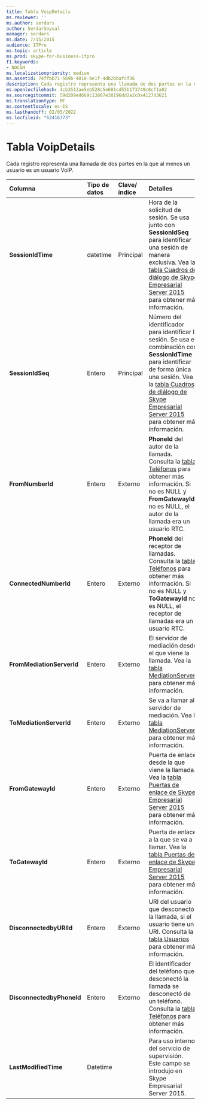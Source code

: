 ```yaml
---
title: Tabla VoipDetails
ms.reviewer: ''
ms.author: serdars
author: SerdarSoysal
manager: serdars
ms.date: 7/15/2015
audience: ITPro
ms.topic: article
ms.prod: skype-for-business-itpro
f1.keywords:
- NOCSH
ms.localizationpriority: medium
ms.assetid: 74ffbb71-569b-4018-be1f-4db2bbafcf36
description: Cada registro representa una llamada de dos partes en la que al menos un usuario es un usuario VoIP.
ms.openlocfilehash: 4cb3513ae5eb528c5e681cd55b173749c8cf1a02
ms.sourcegitcommit: 59d209ed669c13807e38196dd2a2c0a4127d3621
ms.translationtype: MT
ms.contentlocale: es-ES
ms.lasthandoff: 02/05/2022
ms.locfileid: "62416373"
---
```

# <a name="voipdetails-table"></a>Tabla VoipDetails
 
Cada registro representa una llamada de dos partes en la que al menos un usuario es un usuario VoIP.
  
|**Columna**|**Tipo de datos**|**Clave/índice**|**Detalles**|
|:-----|:-----|:-----|:-----|
|**SessionIdTime** <br/> |datetime  <br/> |Principal  <br/> |Hora de la solicitud de sesión. Se usa junto con **SessionIdSeq** para identificar una sesión de manera exclusiva. Vea la [tabla Cuadros de diálogo de Skype Empresarial Server 2015](dialogs.md) para obtener más información. <br/> |
|**SessionIdSeq** <br/> |Entero  <br/> |Principal  <br/> |Número del identificador para identificar la sesión. Se usa en combinación con **SessionIdTime** para identificar de forma única una sesión. Vea la [tabla Cuadros de diálogo de Skype Empresarial Server 2015](dialogs.md) para obtener más información. <br/> |
|**FromNumberId** <br/> |Entero  <br/> |Externo  <br/> |**PhoneId** del autor de la llamada. Consulta la [tabla Teléfonos](phones.md) para obtener más información. Si no es NULL y **FromGatewayId** no es NULL, el autor de la llamada era un usuario RTC. <br/> |
|**ConnectedNumberId** <br/> |Entero  <br/> |Externo  <br/> |**PhoneId** del receptor de llamadas. Consulta la [tabla Teléfonos](phones.md) para obtener más información. Si no es NULL y **ToGatewayId** no es NULL, el receptor de llamadas era un usuario RTC. <br/> |
|**FromMediationServerId** <br/> |Entero  <br/> |Externo  <br/> |El servidor de mediación desde el que viene la llamada. Vea la [tabla MediationServers](mediationservers.md) para obtener más información. <br/> |
|**ToMediationServerId** <br/> |Entero  <br/> |Externo  <br/> |Se va a llamar al servidor de mediación. Vea la [tabla MediationServers](mediationservers.md) para obtener más información. <br/> |
|**FromGatewayId** <br/> |Entero  <br/> |Externo  <br/> |Puerta de enlace desde la que viene la llamada. Vea la [tabla Puertas de enlace de Skype Empresarial Server 2015](gateways.md) para obtener más información. <br/> |
|**ToGatewayId** <br/> |Entero  <br/> |Externo  <br/> |Puerta de enlace a la que se va a llamar. Vea la [tabla Puertas de enlace de Skype Empresarial Server 2015](gateways.md) para obtener más información. <br/> |
|**DisconnectedbyURIId** <br/> |Entero  <br/> |Externo  <br/> |URI del usuario que desconectó la llamada, si el usuario tiene un URI. Consulta la [tabla Usuarios](users.md) para obtener más información. <br/> |
|**DisconnectedbyPhoneId** <br/> |Entero  <br/> |Externo  <br/> |El identificador del teléfono que desconectó la llamada se desconectó de un teléfono. Consulta la [tabla Teléfonos](phones.md) para obtener más información. <br/> |
|**LastModifiedTime** <br/> |Datetime  <br/> ||Para uso interno del servicio de supervisión.  <br/> Este campo se introdujo en Skype Empresarial Server 2015.  <br/> |
   

